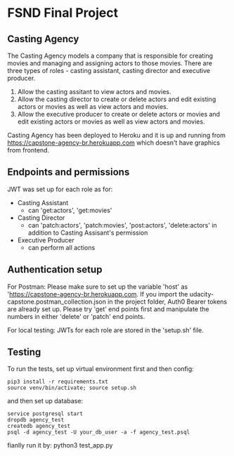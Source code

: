 # FSND Final Project

## Casting Agency
The Casting Agency models a company that is responsible for creating movies and managing and assigning actors to those movies. 
There are three types of roles - casting assistant, casting director and executive producer.

1) Allow the casting assitant to view actors and movies.
2) Allow the casting director to create or delete actors and edit existing actors or movies as well as view actors and movies.
3) Allow the executive producer to create or delete actors or movies and edit existing actors or movies as well as view actors and movies.

Casting Agency has been deployed to Heroku and it is up and running from https://capstone-agency-br.herokuapp.com which doesn't have graphics from frontend.

## Endpoints and permissions
JWT was set up for each role as for:
- Casting Assistant
    - can 'get:actors', 'get:movies'
- Casting Director
    - can 'patch:actors', 'patch:movies', 'post:actors', 'delete:actors' in addition to Casting Assisant's permission
- Executive Producer
    - can perform all actions

## Authentication setup
For Postman:
Please make sure to set up the variable 'host' as 'https://capstone-agency-br.herokuapp.com. 
If you import the udacity-capstone.postman_collection.json in the project folder, Auth0 Bearer tokens are already set up.
Please try 'get' end points first and manipulate the numbers in either 'delete' or 'patch' end points.

For local testing:
JWTs for each role are stored in the 'setup.sh' file.

## Testing
To run the tests, set up virtual environment first and then config:
```
pip3 install -r requirements.txt   
source venv/bin/activate; source setup.sh
```
and then set up database:
```
service postgresql start
dropdb agency_test
createdb agency_test
psql -d agency_test -U your_db_user -a -f agency_test.psql
```
fianlly run it by:
python3 test_app.py
```
